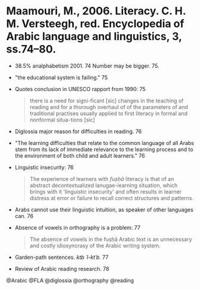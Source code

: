 # Maamouri, M., 2006. Literacy.  C. H. M. Versteegh, red. Encyclopedia of Arabic language and linguistics, 3, ss.74–80.

- 38.5% analphabetism 2001. 74 Number may be bigger. 75.

- "the educational system is failing." 75

- Quotes conclusion in UNESCO rapport from 1990: 75

  > there is a need for signi-ficant [sic] changes in the teaching of reading and for a thorough overhaul of of the parameters of and traditional practises usually applied to first literacy in formal and nonformal situa-tions [sic]

- Diglossia major reason for difficulties in reading. 76

- "The learning difficulties that relate to the common language of all Arabs stem from its lack of immediate relevance to the learning process and to the environment of both child and adult learners." 76

- Linguistic insecurity: 76

  > The experience of learners with *fuṣḥā* literacy is that of an abstract decontextualized lanugae-learning situation, which brings with it 'linguistic insecurity' and often results in learner distress at error or failure to recall correct structures and patterns.

- Arabs cannot use their linguistic intuition, as speaker of other languages can. 76

- Absence of vowels in orthography is a problem: 77

  > The absence of vowels in the fuṣḥā Arabic text is an unnecessary and costly idiosyncrasy of the Arabic writing system. 

- Garden-path sentences. *ktb ´l-kt´b.* 77

- Review of Arabic reading research. 78 

@Arabic
@FLA
@diglossia
@orthography
@reading
